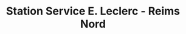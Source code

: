 ---
title: "Station Service E. Leclerc - Reims Nord"
url: /saint-brice-courcelles/station-service-e-leclerc-reims-nord/
shop: gaz
---